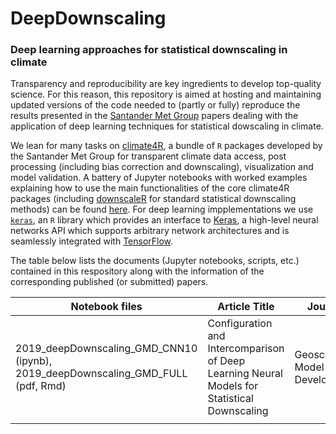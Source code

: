# DeepDownscaling
### Deep learning approaches for statistical downscaling in climate

Transparency and reproducibility are key ingredients to develop top-quality science. For this reason, this repository is aimed at hosting and maintaining updated versions of the code needed to (partly or fully) reproduce the results presented in the [Santander Met Group](http://www.meteo.unican.es/en/view/publications) papers dealing with the application of deep learning techniques for statistical dowscaling in climate.

We lean for many tasks on [climate4R](https://github.com/SantanderMetGroup/climate4R), a bundle of `R` packages developed by the Santander Met Group for transparent climate data access, post processing (including bias correction and downscaling), visualization and model validation. A battery of Jupyter notebooks with worked examples explaining how to use the main functionalities of the core climate4R packages (including [downscaleR](https://github.com/SantanderMetGroup/downscaleR) for standard statistical downscaling methods) can be found [here](https://github.com/SantanderMetGroup/notebooks).
For deep learning impplementations we use [`keras`](https://cran.r-project.org/web/packages/keras/index.html), an `R` library which provides an interface to [Keras](https://keras.io), a high-level neural networks API which supports arbitrary network architectures and is seamlessly integrated with [TensorFlow](https://www.tensorflow.org).

The table below lists the documents (Jupyter notebooks, scripts, etc.) contained in this respository along with the information of the corresponding published (or submitted) papers.
 
| Notebook files  | Article Title | Journal  	
|---|---|---
| 2019_deepDownscaling_GMD_CNN10 (ipynb), 2019_deepDownscaling_GMD_FULL (pdf, Rmd)| Configuration and Intercomparison of Deep Learning Neural Models for Statistical Downscaling | Geoscientific Model Development 
|  |  |  

